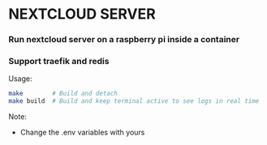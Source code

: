 # NEXTCLOUD SERVER

### Run nextcloud server on a raspberry pi inside a container

### Support traefik and redis


Usage:

```bash
make		# Build and detach
make build	# Build and keep terminal active to see logs in real time
```

Note:
- Change the .env variables with yours
